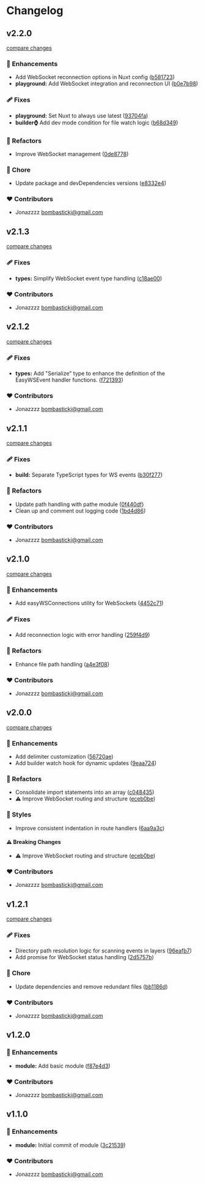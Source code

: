 # Changelog


## v2.2.0

[compare changes](https://github.com/Bombastickj/nuxt-easy-websocket/compare/v2.1.3...v2.2.0)

### 🚀 Enhancements

- Add WebSocket reconnection options in Nuxt config ([b581723](https://github.com/Bombastickj/nuxt-easy-websocket/commit/b581723))
- **playground:** Add WebSocket integration and reconnection UI ([b0e7b98](https://github.com/Bombastickj/nuxt-easy-websocket/commit/b0e7b98))

### 🩹 Fixes

- **playground:** Set Nuxt to always use latest ([93704fa](https://github.com/Bombastickj/nuxt-easy-websocket/commit/93704fa))
- **builder:watch:** Add dev mode condition for file watch logic ([b68d349](https://github.com/Bombastickj/nuxt-easy-websocket/commit/b68d349))

### 💅 Refactors

- Improve WebSocket management ([0de8778](https://github.com/Bombastickj/nuxt-easy-websocket/commit/0de8778))

### 🏡 Chore

- Update package and devDependencies versions ([e8332e4](https://github.com/Bombastickj/nuxt-easy-websocket/commit/e8332e4))

### ❤️ Contributors

- Jonazzzz <bombastickj@gmail.com>

## v2.1.3

[compare changes](https://github.com/Bombastickj/nuxt-easy-websocket/compare/v2.1.2...v2.1.3)

### 🩹 Fixes

- **types:** Simplify WebSocket event type handling ([c18ae00](https://github.com/Bombastickj/nuxt-easy-websocket/commit/c18ae00))

### ❤️ Contributors

- Jonazzzz <bombastickj@gmail.com>

## v2.1.2

[compare changes](https://github.com/Bombastickj/nuxt-easy-websocket/compare/v2.1.1...v2.1.2)

### 🩹 Fixes

- **types:** Add "Serialize" type to enhance the definition of the EasyWSEvent handler functions. ([f721393](https://github.com/Bombastickj/nuxt-easy-websocket/commit/f721393))

### ❤️ Contributors

- Jonazzzz <bombastickj@gmail.com>

## v2.1.1

[compare changes](https://github.com/Bombastickj/nuxt-easy-websocket/compare/v2.1.0...v2.1.1)

### 🩹 Fixes

- **build:** Separate TypeScript types for WS events ([b30f277](https://github.com/Bombastickj/nuxt-easy-websocket/commit/b30f277))

### 💅 Refactors

- Update path handling with pathe module ([0f440df](https://github.com/Bombastickj/nuxt-easy-websocket/commit/0f440df))
- Clean up and comment out logging code ([1bd4d86](https://github.com/Bombastickj/nuxt-easy-websocket/commit/1bd4d86))

### ❤️ Contributors

- Jonazzzz <bombastickj@gmail.com>

## v2.1.0

[compare changes](https://github.com/Bombastickj/nuxt-easy-websocket/compare/v2.0.0...v2.1.0)

### 🚀 Enhancements

- Add easyWSConnections utility for WebSockets ([4452c71](https://github.com/Bombastickj/nuxt-easy-websocket/commit/4452c71))

### 🩹 Fixes

- Add reconnection logic with error handling ([259f4d9](https://github.com/Bombastickj/nuxt-easy-websocket/commit/259f4d9))

### 💅 Refactors

- Enhance file path handling ([a4e3f08](https://github.com/Bombastickj/nuxt-easy-websocket/commit/a4e3f08))

### ❤️ Contributors

- Jonazzzz <bombastickj@gmail.com>

## v2.0.0

[compare changes](https://github.com/Bombastickj/nuxt-easy-websocket/compare/v1.2.1...v2.0.0)

### 🚀 Enhancements

- Add delimiter customization ([56720ae](https://github.com/Bombastickj/nuxt-easy-websocket/commit/56720ae))
- Add builder watch hook for dynamic updates ([9eaa724](https://github.com/Bombastickj/nuxt-easy-websocket/commit/9eaa724))

### 💅 Refactors

- Consolidate import statements into an array ([c048435](https://github.com/Bombastickj/nuxt-easy-websocket/commit/c048435))
- ⚠️  Improve WebSocket routing and structure ([eceb0be](https://github.com/Bombastickj/nuxt-easy-websocket/commit/eceb0be))

### 🎨 Styles

- Improve consistent indentation in route handlers ([6aa9a3c](https://github.com/Bombastickj/nuxt-easy-websocket/commit/6aa9a3c))

#### ⚠️ Breaking Changes

- ⚠️  Improve WebSocket routing and structure ([eceb0be](https://github.com/Bombastickj/nuxt-easy-websocket/commit/eceb0be))

### ❤️ Contributors

- Jonazzzz <bombastickj@gmail.com>

## v1.2.1

[compare changes](https://github.com/Bombastickj/nuxt-easy-websocket/compare/v1.2.0...v1.2.1)

### 🩹 Fixes

- Directory path resolution logic for scanning events in layers ([96eafb7](https://github.com/Bombastickj/nuxt-easy-websocket/commit/96eafb7))
- Add promise for WebSocket status handling ([2d5757b](https://github.com/Bombastickj/nuxt-easy-websocket/commit/2d5757b))

### 🏡 Chore

- Update dependencies and remove redundant files ([bb1186d](https://github.com/Bombastickj/nuxt-easy-websocket/commit/bb1186d))

### ❤️ Contributors

- Jonazzzz <bombastickj@gmail.com>

## v1.2.0


### 🚀 Enhancements

- **module:** Add basic module ([f87e4d3](https://github.com/Bombastickj/nuxt-easy-websocket/commit/f87e4d3))

### ❤️ Contributors

- Jonazzzz <bombastickj@gmail.com>

## v1.1.0


### 🚀 Enhancements

- **module:** Initial commit of module ([3c21539](https://github.com/Bombastickj/nuxt-easy-websocket/commit/3c21539))

### ❤️ Contributors

- Jonazzzz <bombastickj@gmail.com>


